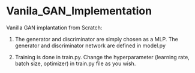 # Vanila_GAN_Implementation
Vanilla GAN implantation from Scratch:

1) The generator and discriminator are simply chosen as a MLP. The generator and discriminator network are defined in model.py

2) Training is done in train.py. Change the hyperparameter (learning rate, batch size, optimizer) in train.py file as you wish. 
